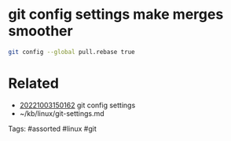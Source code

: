 # git config settings make merges smoother
```bash
git config --global pull.rebase true
```

# Related
- [20221003150162](/zet/20221003150162/README.md) git config settings
- ~/kb/linux/git-settings.md

Tags:
    #assorted #linux #git
